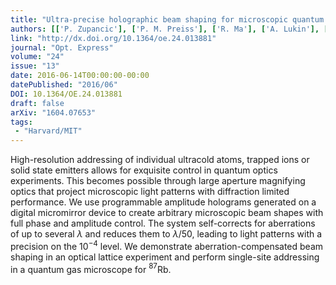 ```yaml
---
title: "Ultra-precise holographic beam shaping for microscopic quantum control"
authors: [['P. Zupancic'], ['P. M. Preiss'], ['R. Ma'], ['A. Lukin'], ['M. Eric Tai'], ['M. Rispoli'], ['R. Islam', 'krislam'], ['M. Greiner']]
link: "http://dx.doi.org/10.1364/oe.24.013881"
journal: "Opt. Express"
volume: "24"
issue: "13"
date: 2016-06-14T00:00:00-00:00
datePublished: "2016/06"
DOI: 10.1364/OE.24.013881
draft: false
arXiv: "1604.07653"
tags:
 - "Harvard/MIT"
---
```



High-resolution addressing of individual ultracold atoms, trapped ions or
solid state emitters allows for exquisite control in quantum optics
experiments. This becomes possible through large aperture magnifying optics
that project microscopic light patterns with diffraction limited performance.
We use programmable amplitude holograms generated on a digital micromirror
device to create arbitrary microscopic beam shapes with full phase and
amplitude control. The system self-corrects for aberrations of up to several
$\lambda$ and reduces them to $\lambda/50$, leading to light patterns with a
precision on the $10^{-4}$ level. We demonstrate aberration-compensated beam
shaping in an optical lattice experiment and perform single-site addressing in
a quantum gas microscope for $^{87}$Rb.

